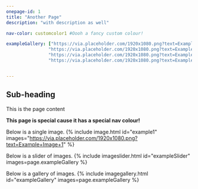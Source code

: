 ```yaml
---
onepage-id: 1
title: "Another Page"
description: "with description as well"

nav-color: customcolor1 #Oooh a fancy custom colour!

exampleGallery: ["https://via.placeholder.com/1920x1080.png?text=Example+Image+2",
                "https://via.placeholder.com/1920x1080.png?text=Example+Image+3",
                "https://via.placeholder.com/1920x1080.png?text=Example+Image+4",
                "https://via.placeholder.com/1920x1080.png?text=Example+Image+5"]


---
```

## Sub-heading

This is the page content

**This page is special cause it has a special nav colour!**

Below is a single image.
{% include image.html id="example1" images="https://via.placeholder.com/1920x1080.png?text=Example+Image+1" %}

Below is a slider of images.
{% include imageslider.html id="exampleSlider" images=page.exampleGallery %}


Below is a gallery of images.
{% include imagegallery.html id="exampleGallery" images=page.exampleGallery %}
